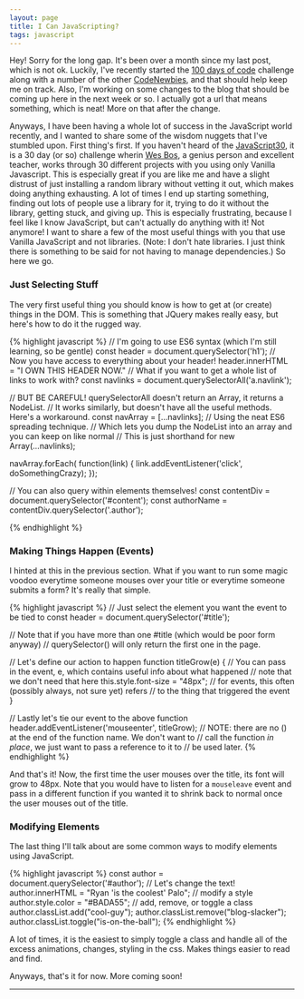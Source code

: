 ```yaml
---
layout: page
title: I Can JavaScripting?
tags: javascript
---
```

Hey!  Sorry for the long gap.  It's been over a month since my last post, which is not ok.  Luckily, I've recently started the [100 days of code](https://github.com/rpalo/100-days-of-code) challenge along with a number of the other [CodeNewbies](http://www.codenewbie.org/blogs/100-days-of-code-codenewbie-edition), and that should help keep me on track.  Also, I'm working on some changes to the blog that should be coming up here in the next week or so.  I actually got a url that means something, which is neat!  More on that after the change.

Anyways, I have been having a whole lot of success in the JavaScript world recently, and I wanted to share some of the wisdom nuggets that I've stumbled upon.  First thing's first.  If you haven't heard of the [JavaScript30](https://github.com/rpalo/JavaScript30), it is a 30 day (or so) challenge wherin [Wes Bos](http://wesbos.com/), a genius person and excellent teacher, works through 30 different projects with you using only Vanilla Javascript.  This is especially great if you are like me and have a slight distrust of just installing a random library without vetting it out, which makes doing anything exhausting.  A lot of times I end up starting something, finding out lots of people use a library for it, trying to do it without the library, getting stuck, and giving up.  This is especially frustrating, because I feel like I know JavaScript, but can't actually do anything with it!  Not anymore!  I want to share a few of the most useful things with you that use Vanilla JavaScript and not libraries.  (Note: I don't hate libraries.  I just think there is something to be said for not having to manage dependencies.)  So here we go.

### Just Selecting Stuff

The very first useful thing you should know is how to get at (or create) things in the DOM.  This is something that JQuery makes really easy, but here's how to do it the rugged way.

{% highlight javascript %}
// I'm going to use ES6 syntax (which I'm still learning, so be gentle)
const header = document.querySelector('h1');
// Now you have access to everything about your header!
header.innerHTML = "I OWN THIS HEADER NOW."
// What if you want to get a whole list of links to work with?
const navlinks = document.querySelectorAll('a.navlink');

// BUT BE CAREFUL!  querySelectorAll doesn't return an Array, it returns a NodeList.
// It works similarly, but doesn't have all the useful methods.  Here's a workaround.
const navArray = [...navlinks];  // Using the neat ES6 spreading technique.
// Which lets you dump the NodeList into an array and you can keep on like normal
// This is just shorthand for new Array(...navlinks);   

navArray.forEach( function(link) {
    link.addEventListener('click', doSomethingCrazy);
});

// You can also query within elements themselves!
const contentDiv = document.querySelector('#content');
const authorName = contentDiv.querySelector('.author');

{% endhighlight %}

### Making Things Happen (Events)

I hinted at this in the previous section.  What if you want to run some magic voodoo everytime someone mouses over your title or everytime someone submits a form?  It's really that simple.

{% highlight javascript %}
// Just select the element you want the event to be tied to
const header = document.querySelector('#title');

// Note that if you have more than one #title (which would be poor form anyway)
// querySelector() will only return the first one in the page.

// Let's define our action to happen
function titleGrow(e) {
    // You can pass in the event, e, which contains useful info about what happened
    // note that we don't need that here
    this.style.font-size = "48px";
    // for events, this often (possibly always, not sure yet) refers
    // to the thing that triggered the event
}

// Lastly let's tie our event to the above function
header.addEventListener('mouseenter', titleGrow);
// NOTE: there are no () at the end of the function name.  We don't want to
// call the function *in place*, we just want to pass a reference to it to 
// be used later.
{% endhighlight %}

And that's it!  Now, the first time the user mouses over the title, its font will grow to 48px.  Note that you would have to listen for a `mouseleave` event and pass in a different function if you wanted it to shrink back to normal once the user mouses out of the title.

### Modifying Elements

The last thing I'll talk about are some common ways to modify elements using JavaScript.

{% highlight javascript %}
const author = document.querySelector('#author');
// Let's change the text!
author.innerHTML = "Ryan 'is the coolest' Palo";
// modify a style
author.style.color = "#BADA55";
// add, remove, or toggle a class
author.classList.add("cool-guy");
author.classList.remove("blog-slacker");
author.classList.toggle("is-on-the-ball");
{% endhighlight %}

A lot of times, it is the easiest to simply toggle a class and handle all of the excess animations, changes, styling in the css.  Makes things easier to read and find.

Anyways, that's it for now.  More coming soon!

***


